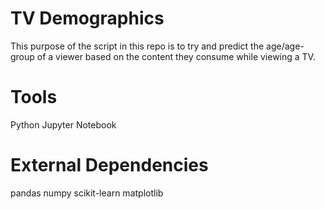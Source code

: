 # TV Demographics

This purpose of the script in this repo is to try and predict the age/age-group of a viewer based on the content they consume while viewing a TV. 

# Tools

Python
Jupyter Notebook

# External Dependencies

pandas
numpy
scikit-learn
matplotlib
